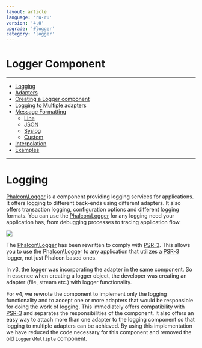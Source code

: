 ```yaml
---
layout: article
language: 'ru-ru'
version: '4.0'
upgrade: '#logger'
category: 'logger'
---
```

# Logger Component

* * *

- [Logging](logger-overview)
- [Adapters](logger-adapters)
- [Creating a Logger component](logger-creating)
- [Logging to Multiple adapters](logger-multiple)
- [Message Formatting](logger-message-formatting) 
    - [Line](logger-message-formatting-line)
    - [JSON](logger-message-formatting-json)
    - [Syslog](logger-message-formatting-syslog)
    - [Custom](logger-message-formatting-custom)
- [Interpolation](logger-interpolation)
- [Examples](logger-examples)

* * *

# Logging

[Phalcon\Logger](api/Phalcon_Logger) is a component providing logging services for applications. It offers logging to different back-ends using different adapters. It also offers transaction logging, configuration options and different logging formats. You can use the [Phalcon\Logger](api/Phalcon_Logger) for any logging need your application has, from debugging processes to tracing application flow.

![](/assets/images/implements-psr--3-orange.svg)

The [Phalcon\Logger](api/Phalcon_Logger) has been rewritten to comply with [PSR-3](https://www.php-fig.org/psr/psr-3/). This allows you to use the [Phalcon\Logger](api/Phalcon_Logger) to any application that utilizes a [PSR-3](https://www.php-fig.org/psr/psr-3/) logger, not just Phalcon based ones.

In v3, the logger was incorporating the adapter in the same component. So in essence when creating a logger object, the developer was creating an adapter (file, stream etc.) with logger functionality.

For v4, we rewrote the component to implement only the logging functionality and to accept one or more adapters that would be responsible for doing the work of logging. This immediately offers compatibility with [PSR-3](https://www.php-fig.org/psr/psr-3/) and separates the responsibilities of the component. It also offers an easy way to attach more than one adapter to the logging component so that logging to multiple adapters can be achieved. By using this implementation we have reduced the code necessary for this component and removed the old `Logger\Multiple` component.